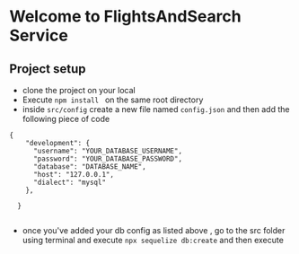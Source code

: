 # Welcome to FlightsAndSearch Service

## Project setup
- clone the project on your local
- Execute `npm install ` on the same root directory
- inside `src/config` create a new file named `config.json` and then add the following piece of code 
```
{
    "development": {
      "username": "YOUR_DATABASE_USERNAME",
      "password": "YOUR_DATABASE_PASSWORD",
      "database": "DATABASE_NAME",
      "host": "127.0.0.1",
      "dialect": "mysql"
    },
   
  }
  
```
- once you've added your db config as listed above , go to the src folder using terminal and execute `npx sequelize db:create` and then execute